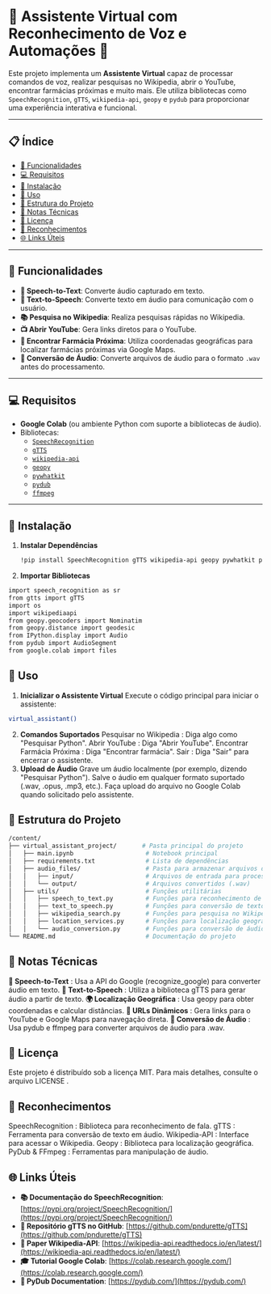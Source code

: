 # 🤖 Assistente Virtual com Reconhecimento de Voz e Automações 🚀

Este projeto implementa um **Assistente Virtual** capaz de processar comandos de voz, realizar pesquisas no Wikipedia, abrir o YouTube, encontrar farmácias próximas e muito mais. Ele utiliza bibliotecas como `SpeechRecognition`, `gTTS`, `wikipedia-api`, `geopy` e `pydub` para proporcionar uma experiência interativa e funcional.

---

## 📋 Índice

- [🔧 Funcionalidades](#funcionalidades)
- [💻 Requisitos](#requisitos)
- [🔧 Instalação](#instalação)
- [🚀 Uso](#uso)
- [📂 Estrutura do Projeto](#estrutura-do-projeto)
- [📝 Notas Técnicas](#notas-técnicas)
- [📜 Licença](#licença)
- [🙏 Reconhecimentos](#reconhecimentos)
- [🌐 Links Úteis](#links-úteis)

---

## 🔧 Funcionalidades

- **🎤 Speech-to-Text**: Converte áudio capturado em texto.
- **📢 Text-to-Speech**: Converte texto em áudio para comunicação com o usuário.
- **📚 Pesquisa no Wikipedia**: Realiza pesquisas rápidas no Wikipedia.
- **📺 Abrir YouTube**: Gera links diretos para o YouTube.
- **🏥 Encontrar Farmácia Próxima**: Utiliza coordenadas geográficas para localizar farmácias próximas via Google Maps.
- **🔄 Conversão de Áudio**: Converte arquivos de áudio para o formato `.wav` antes do processamento.

---

## 💻 Requisitos

- **Google Colab** (ou ambiente Python com suporte a bibliotecas de áudio).
- Bibliotecas:
  - [`SpeechRecognition`](https://pypi.org/project/SpeechRecognition/)
  - [`gTTS`](https://github.com/pndurette/gTTS)
  - [`wikipedia-api`](https://wikipedia-api.readthedocs.io/en/latest/)
  - [`geopy`](https://geopy.readthedocs.io/en/stable/)
  - [`pywhatkit`](https://pypi.org/project/pywhatkit/)
  - [`pydub`](https://pydub.com/)
  - [`ffmpeg`](https://ffmpeg.org/)

---

## 🔧 Instalação

1. **Instalar Dependências**
   ```bash
   !pip install SpeechRecognition gTTS wikipedia-api geopy pywhatkit pydub ffmpeg
   ```
2. **Importar Bibliotecas**

```bash
import speech_recognition as sr
from gtts import gTTS
import os
import wikipediaapi
from geopy.geocoders import Nominatim
from geopy.distance import geodesic
from IPython.display import Audio
from pydub import AudioSegment
from google.colab import files
```
## 🚀 Uso
1. **Inicializar o Assistente Virtual**
Execute o código principal para iniciar o assistente:
```bash
virtual_assistant()
```
2. **Comandos Suportados**
Pesquisar no Wikipedia : Diga algo como "Pesquisar Python".
Abrir YouTube : Diga "Abrir YouTube".
Encontrar Farmácia Próxima : Diga "Encontrar farmácia".
Sair : Diga "Sair" para encerrar o assistente.
3. **Upload de Áudio**
Grave um áudio localmente (por exemplo, dizendo "Pesquisar Python").
Salve o áudio em qualquer formato suportado (.wav, .opus, .mp3, etc.).
Faça upload do arquivo no Google Colab quando solicitado pelo assistente.
## 📂 Estrutura do Projeto
```bash
/content/
├── virtual_assistant_project/       # Pasta principal do projeto
│   ├── main.ipynb                    # Notebook principal
│   ├── requirements.txt              # Lista de dependências
│   ├── audio_files/                  # Pasta para armazenar arquivos de áudio
│   │   ├── input/                    # Arquivos de entrada para processamento
│   │   └── output/                   # Arquivos convertidos (.wav)
│   ├── utils/                        # Funções utilitárias
│   │   ├── speech_to_text.py         # Funções para reconhecimento de fala
│   │   ├── text_to_speech.py         # Funções para conversão de texto em áudio
│   │   ├── wikipedia_search.py       # Funções para pesquisa no Wikipedia
│   │   ├── location_services.py      # Funções para localização geográfica
│   │   └── audio_conversion.py       # Funções para conversão de áudio
└── README.md                         # Documentação do projeto
```
## 📝 Notas Técnicas
**🎤 Speech-to-Text** : Usa a API do Google (recognize_google) para converter áudio em texto.
**📢 Text-to-Speech** : Utiliza a biblioteca gTTS para gerar áudio a partir de texto.
**🌍 Localização Geográfica** : Usa geopy para obter coordenadas e calcular distâncias.
**🔗 URLs Dinâmicos** : Gera links para o YouTube e Google Maps para navegação direta.
**🔄 Conversão de Áudio** : Usa pydub e ffmpeg para converter arquivos de áudio para .wav.
## 📜 Licença
Este projeto é distribuído sob a licença MIT. Para mais detalhes, consulte o arquivo LICENSE .

## 🙏 Reconhecimentos
SpeechRecognition : Biblioteca para reconhecimento de fala.
gTTS : Ferramenta para conversão de texto em áudio.
Wikipedia-API : Interface para acessar o Wikipedia.
Geopy : Biblioteca para localização geográfica.
PyDub & FFmpeg : Ferramentas para manipulação de áudio.
## 🌐 Links Úteis

- **📚 Documentação do SpeechRecognition**: [https://pypi.org/project/SpeechRecognition/](https://pypi.org/project/SpeechRecognition/)
- **🔗 Repositório gTTS no GitHub**: [https://github.com/pndurette/gTTS](https://github.com/pndurette/gTTS)
- **📄 Paper Wikipedia-API**: [https://wikipedia-api.readthedocs.io/en/latest/](https://wikipedia-api.readthedocs.io/en/latest/)
- **🎓 Tutorial Google Colab**: [https://colab.research.google.com/](https://colab.research.google.com/)
- **🔗 PyDub Documentation**: [https://pydub.com/](https://pydub.com/)
